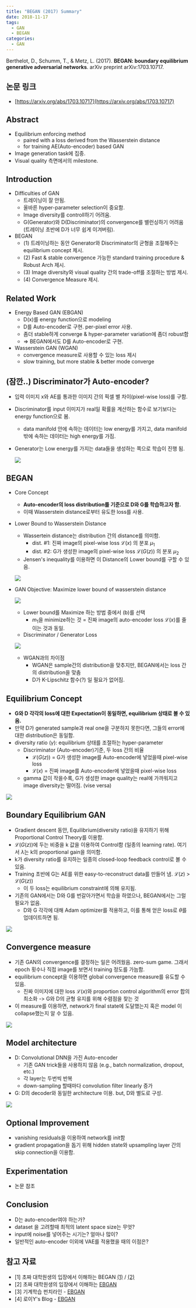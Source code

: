 ```yaml
---
title: "BEGAN (2017) Summary"
date: 2018-11-17
tags: 
  - GAN
  - BEGAN
categories: 
  - GAN
---
```


Berthelot, D., Schumm, T., & Metz, L. (2017). **BEGAN: boundary equilibrium generative adversarial networks**. arXiv preprint arXiv:1703.10717.

## 논문 링크

- [https://arxiv.org/abs/1703.10717](https://arxiv.org/abs/1703.10717)

## Abstract

- Equilibrium enforcing method
    - paired with a loss derived from the Wasserstein distance
    - for training AE(Auto-encoder) based GAN
- Image generation task에 집중.
- Visual quality 측면에서의 milestone.

## Introduction

- Difficulties of GAN
    - 트레이닝이 잘 안됨.
    - 올바른 hyper-parameter selection이 중요함.
    - Image diversity를 controll하기 어려움.
    - G(Generator)와 D(Discriminator)의 convergence를 밸런싱하기 어려움 (트레이닝 초반에 D가 너무 쉽게 이겨버림).
- BEGAN
    - (1) 트레이닝하는 동안 Generator와 Discriminator의 균형을 조절해주는 equilibrium concept 제시.
    - (2) Fast & stable convergence 가능한 standard training procedure & Robust Arch 제시.
    - (3) Image diversity와 visual quality 간의 trade-off를 조절하는 방법 제시.
    - (4) Convergence Measure 제시.

## Related Work 

- Energy Based GAN (EBGAN)
    - D(x)를 energy function으로 modeling
    - D를 Auto-encoder로 구현. per-pixel error 사용.
    - 좀더 stable하게 converge & hyper-parameter variation에 좀더 robust함
    - ⇒ BEGAN에서도 D를 Auto-encoder로 구현.
- Wasserstein GAN (WGAN)
    - convergence measure로 사용할 수 있는 loss 제시
    - slow training, but more stable & better mode converge

## (잠깐..) Discriminator가 Auto-encoder? 

- 입력 이미지 x와 AE를 통과한 이미지 간의 픽셀 별 차이(pixel-wise loss)를 구함.
- Discriminator를 input 이미지가 real일 확률을 계산하는 함수로 보기보다는 energy function으로 봄.
    - data manifold 안에 속하는 데이터는 low energy를 가지고, data manifold 밖에 속하는 데이터는 high energy를 가짐.
- Generator는 Low energy를 가지는 data들을 생성하는 쪽으로 학습이 진행 됨.

  ![]({{site.url}}/assets/img/2018-11-17-imgs/Untitled-a4b40cae-43a8-46c9-bdd5-5d2281ab3421.png)

## BEGAN

- Core Concept
    - **Auto-encoder의 loss distribution를 기준으로 D와 G를 학습하고자 함.**
    - 이때 Wasserstein distance로부터 유도한 loss를 사용.
- Lower Bound to Wasserstein Distance
    - Wassertein distance는 distribution 간의 distance를 의미함. 
      - dist. #1: 진짜 image의 pixel-wise loss $\mathcal{L}(x)$ 의 분포 $\mu _1$
      - dist. #2: G가 생성한 image의 pixel-wise loss $\mathcal{L} (G(z))$ 의 분포 $\mu _2$
    - Jensen's inequality를 이용하면 이 Distance의 Lower bound를 구할 수 있음. 

  ![]({{site.url}}/assets/img/2018-11-17-imgs/Untitled-ec59964c-ef85-4783-9622-fd46f85c7649.png)

- GAN Objective: Maximize lower bound of wasserstein distance

    ![]({{site.url}}/assets/img/2018-11-17-imgs/Untitled-c471c7a3-bb5e-493a-bccb-beb9c33b3e92.png)

    - Lower bound를 Maximize 하는 방법 중에서 (b)를 선택
        - $m_1$을 minimize하는 것 = 진짜 image의 auto-encoder loss $\mathcal{L} (x)$를 줄이는 것과 동일.
    - Discriminator / Generator Loss

    ![]({{site.url}}/assets/img/2018-11-17-imgs/Untitled-d3c21a59-5cae-4422-8f22-2992c5d251ee.png)

    - WGAN과의 차이점
        - WGAN은 sample간의 distribution을 맞추지만, BEGAN에서는 loss 간의 distribution을 맞춤
        - D가 K-Lipschitz 함수(?) 일 필요가 없어짐.

## Equilibrium Concept
  - **G와 D 각각의 loss에 대한 Expectation이 동일하면, equilibrium 상태로 볼 수 있음.**
  - 만약 D가 generated sample과 real one을 구분하지 못한다면, 그들의 error에 대한 distribution은 동일함.
  - diversity ratio ($\gamma$): equilibrium 상태를 조절하는 hyper-parameter
      - Discriminator (Auto-encoder)기준, 두 loss 간의 비율
        - $\mathcal{L} (G(z))$ = G가 생성한 image를 Auto-encoder에 넣었을때 pixel-wise loss
        - $\mathcal{L}(x)$ = 진짜 image를 Auto-encoder에 넣었을때 pixel-wise loss 
      - gamma 값이 작을수록, G가 생성한 image quality는 real에 가까워지고 image diversity는 떨어짐. (vise versa)

  ![]({{site.url}}/assets/img/2018-11-17-imgs/Untitled-0cd605b1-f2cd-490d-af27-d3a3b2b40afd.png)

## Boundary Equilibrium GAN
  - Gradient descent 동안, Equilibrium(diversity ratio)을 유지하기 위해 Proportional Control Theory를 이용함.
  - $\mathcal{L} (G(z))$에 두는 비중을 k 값을 이용하여 Control함 (일종의 learning rate). 여기서 $\lambda$는 k의 proportional gain을 의미함.
  - k가 diversity ratio를 유지하는 일종의 closed-loop feedback control로 볼 수 있음.
  - Training 초반에 G는 AE를 위한 easy-to-reconstruct data를 만들어 냄. $\mathcal{L} (z)$ > $\mathcal{L} (G(z))$
    - 이 두 loss는 equilibrium constraint에 의해 유지됨.
  - 기존의 GAN에서는 D와 G를 번갈아가면서 학습을 하였으나, BEGAN에서는 그럴 필요가 없음.
    - D와 G 각각에 대해 Adam optimizer를 적용하고, 이를 통해 얻은 loss로 $\theta$를 업데이트하면 됨.

![]({{site.url}}/assets/img/2018-11-17-imgs/Untitled-076bfd47-bbf0-427c-9259-d93cc2d6834c.png)

## Convergence measure
  - 기존 GAN의 convergence를 결정하는 일은 어려웠음. zero-sum game. 그래서 epoch 횟수나 직접 image를 보면서 training 정도를 가늠함.
  - equilibrium concept을 이용하면 global convergence measure를 유도할 수 있음.
      - 진짜 이미지에 대한 loss $\mathcal{L} (x)$와 proportion control algorithm의 error 합의 최소화 -> G와 D의 균형 유지를 위해 수렴점을 찾는 것
  - 이 measure를 이용하면, network가 final state에 도달했는지 혹은 model 이 collapse했는지 알 수 있음.

![]({{site.url}}/assets/img/2018-11-17-imgs/Untitled-5387ace1-c472-46c2-a148-cb2845a85e3c.png)

## Model architecture
  - D: Convolutional DNN을 가진 Auto-encoder
      - 기존 GAN trick들을 사용하지 않음 (e.g., batch normalization, dropout, etc.)
      - 각 layer는 두번씩 반복
      - down-sampling 할때마다 convolution filter linearly 증가
  - G: D의 decoder와 동일한 architecture 이용. but, D와 별도로 구성.

![]({{site.url}}/assets/img/2018-11-17-imgs/Untitled-a69d3d3c-02e8-475e-8b07-9a15141b7a8a.png)

## Optional Improvement
  - vanishing residuals을 이용하여 network를 init함
  - gradient propagation을 돕기 위해 hidden state와 upsampling layer 간의 skip connection을 이용함.

## Experimentation 
  - 논문 참조 

## Conclusion
  - D는 auto-encoder여야 하는가?
  - dataset 을 고려할때 최적의 latent space size는 무엇?
  - input에 noise를 넣어주는 시기는? 얼마나 많이?
  - 일반적인 auto-encoder 이외에 VAE를 적용했을 때의 이점은?

## 참고 자료

- [1] 초짜 대학원생의 입장에서 이해하는 BEGAN [(1)](http://jaejunyoo.blogspot.com/2017/04/began-boundary-equilibrium-gan-1.html?m=1) / [(2)](http://jaejunyoo.blogspot.com/2017/04/began-boundary-equilibrium-gan-2.html)
- [2] 초짜 대학원생의 입장에서 이해하는 [EBGAN](http://jaejunyoo.blogspot.com/2018/02/energy-based-generative-adversarial-nets-1.html)
- [3] 기계학습 펀치라인 - [EBGAN](http://blog.soundcorset.kr/2017/07/ebgan-energy-based-genarative.html?m=1)
- [4] 로이Y's Blog - [EBGAN](http://dogfoottech.tistory.com/m/183)